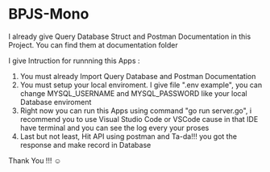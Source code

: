 # BPJS-Mono

I already give Query Database Struct and Postman Documentation in this Project. You can find them at documentation folder

I give Intruction for runnning this Apps :
1. You must already Import Query Database and Postman Documentation
2. You must setup your local enviroment. I give file ".env example", you can change MYSQL_USERNAME and MYSQL_PASSWORD like your local Database enviroment
3. Right now you can run this Apps using command "go run server.go", i recommend you to use Visual Studio Code or VSCode cause in that IDE have terminal and you can see the log every your proses
4. Last but not least, Hit API using postman and Ta-da!!! you got the response and make record in Database

Thank You !!! ☺️